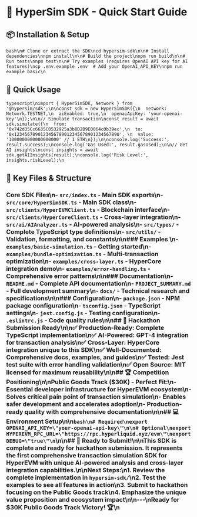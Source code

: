 # 🎯 HyperSim SDK - Quick Start Guide

## 📦 Installation & Setup

```bash\n# Clone or extract the SDK\ncd hypersim-sdk\n\n# Install dependencies\nnpm install\n\n# Build the project\nnpm run build\n\n# Run tests\nnpm test\n\n# Try examples (requires OpenAI API key for AI features)\ncp .env.example .env  # Add your OpenAI_API_KEY\nnpm run example basic\n```

## 🚀 Quick Usage

```typescript\nimport { HyperSimSDK, Network } from '@hypersim/sdk';\n\nconst sdk = new HyperSimSDK({\n  network: Network.TESTNET,\n  aiEnabled: true,\n  openaiApiKey: 'your-openai-key'\n});\n\n// Simulate transaction\nconst result = await sdk.simulate({\n  from: '0x742d35Cc6635C0532925a3b8D2B9E0064c0b39ec',\n  to: '0x1234567890123456789012345678901234567890', \n  value: '1000000000000000000' // 1 ETH\n});\n\nconsole.log('Success:', result.success);\nconsole.log('Gas Used:', result.gasUsed);\n\n// Get AI insights\nconst insights = await sdk.getAIInsights(result);\nconsole.log('Risk Level:', insights.riskLevel);\n```

## 📁 Key Files & Structure

### **Core SDK Files**\n- `src/index.ts` - Main SDK exports\n- `src/core/HyperSimSDK.ts` - Main SDK class\n- `src/clients/HyperEVMClient.ts` - Blockchain interface\n- `src/clients/HyperCoreClient.ts` - Cross-layer integration\n- `src/ai/AIAnalyzer.ts` - AI-powered analysis\n- `src/types/` - Complete TypeScript type definitions\n- `src/utils/` - Validation, formatting, and constants\n\n### **Examples** \n- `examples/basic-simulation.ts` - Getting started\n- `examples/bundle-optimization.ts` - Multi-transaction optimization\n- `examples/cross-layer.ts` - HyperCore integration demo\n- `examples/error-handling.ts` - Comprehensive error patterns\n\n### **Documentation**\n- `README.md` - Complete API documentation\n- `PROJECT_SUMMARY.md` - Full development summary\n- `docs/` - Technical research and specifications\n\n### **Configuration**\n- `package.json` - NPM package configuration\n- `tsconfig.json` - TypeScript settings\n- `jest.config.js` - Testing configuration\n- `.eslintrc.js` - Code quality rules\n\n## 🎯 Hackathon Submission Ready\n\n✅ **Production-Ready**: Complete TypeScript implementation\n✅ **AI-Powered**: GPT-4 integration for transaction analysis\n✅ **Cross-Layer**: HyperCore integration unique to this SDK\n✅ **Well-Documented**: Comprehensive docs, examples, and guides\n✅ **Tested**: Jest test suite with error handling validation\n✅ **Open Source**: MIT licensed for maximum reusability\n\n## 🏆 Competition Positioning\n\n**Public Goods Track ($30K) - Perfect Fit:**\n- Essential developer infrastructure for HyperEVM ecosystem\n- Solves critical pain point of transaction simulation\n- Enables safer development and accelerates adoption\n- Production-ready quality with comprehensive documentation\n\n## 💻 Environment Setup\n\n```bash\n# Required\nexport OPENAI_API_KEY=\"your-openai-api-key\"\n\n# Optional\nexport HYPEREVM_RPC_URL=\"https://rpc.hyperliquid.xyz/evm\"\nexport DEBUG=\"true\"\n```\n\n## 🚀 Ready to Submit!\n\nThis SDK is complete and ready for hackathon submission. It represents the first comprehensive transaction simulation SDK for HyperEVM with unique AI-powered analysis and cross-layer integration capabilities.\n\n**Next Steps:**\n1. Review the complete implementation in `hypersim-sdk/`\n2. Test the examples to see all features in action\n3. Submit to hackathon focusing on the Public Goods track\n4. Emphasize the unique value proposition and ecosystem impact\n\n---\n**Ready for $30K Public Goods Track Victory! 🏆**\n